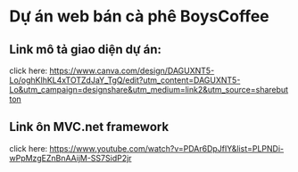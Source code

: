 # Dự án web bán cà phê BoysCoffee
## Link mô tả giao diện dự án: 
click here: https://www.canva.com/design/DAGUXNT5-Lo/oghKlhKL4xTOTZdJaY_TgQ/edit?utm_content=DAGUXNT5-Lo&utm_campaign=designshare&utm_medium=link2&utm_source=sharebutton

## Link ôn MVC.net framework 
click here: https://www.youtube.com/watch?v=PDAr6DpJfIY&list=PLPNDi-wPpMzgEZnBnAAijM-SS7SidP2jr
